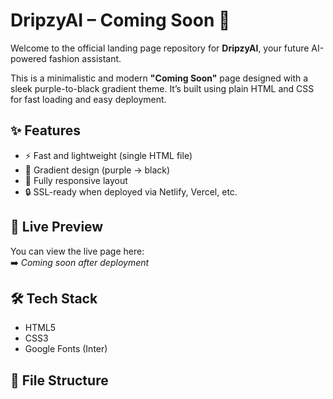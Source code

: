 # DripzyAI – Coming Soon 🚀

Welcome to the official landing page repository for **DripzyAI**, your future AI-powered fashion assistant.

This is a minimalistic and modern **"Coming Soon"** page designed with a sleek purple-to-black gradient theme. It’s built using plain HTML and CSS for fast loading and easy deployment.

## ✨ Features

- ⚡ Fast and lightweight (single HTML file)
- 🎨 Gradient design (purple → black)
- 📱 Fully responsive layout
- 🔒 SSL-ready when deployed via Netlify, Vercel, etc.

## 🚀 Live Preview

You can view the live page here:  
➡️ _Coming soon after deployment_

## 🛠️ Tech Stack

- HTML5
- CSS3
- Google Fonts (Inter)

## 📂 File Structure

